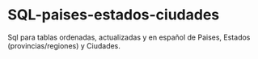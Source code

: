 # SQL-paises-estados-ciudades
Sql para tablas ordenadas, actualizadas y en español de Paises, Estados (provincias/regiones) y Ciudades. 
